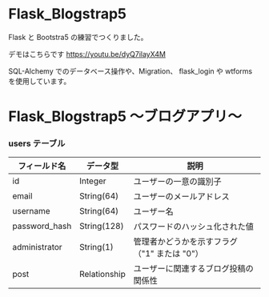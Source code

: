 # Flask_Blogstrap5

Flask と Bootstra5 の練習でつくりました。

デモはこちらです
https://youtu.be/dyQ7ilayX4M

SQL-Alchemy でのデータベース操作や、Migration、
flask_login や wtforms を使用しています。

# Flask_Blogstrap5 〜ブログアプリ〜

### users テーブル

| フィールド名  | データ型     | 説明                                         |
| ------------- | ------------ | -------------------------------------------- |
| id            | Integer      | ユーザーの一意の識別子                       |
| email         | String(64)   | ユーザーのメールアドレス                     |
| username      | String(64)   | ユーザー名                                   |
| password_hash | String(128)  | パスワードのハッシュ化された値               |
| administrator | String(1)    | 管理者かどうかを示すフラグ（"1" または "0"） |
| post          | Relationship | ユーザーに関連するブログ投稿の関係性         |
